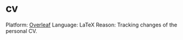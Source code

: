 # cv
Platform: [Overleaf](https://www.overleaf.com/)
Language: LaTeX
Reason: Tracking changes of the personal CV.
